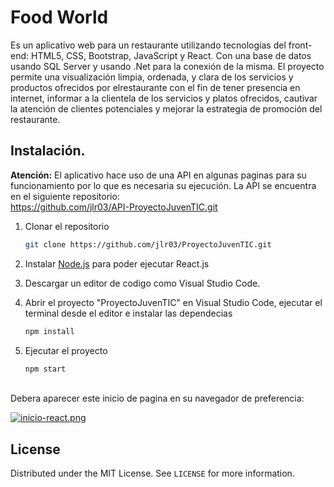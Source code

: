 # Food World

Es un aplicativo web para un restaurante utilizando tecnologías del front-end: HTML5, CSS, Bootstrap, JavaScript y React. Con una base de datos usando SQL Server y usando .Net para la conexión de la misma.
El proyecto permite una visualización limpia, ordenada, y clara de los servicios y productos ofrecidos por elrestaurante con el fin de tener presencia en internet, informar a la clientela de los servicios y platos ofrecidos, cautivar la atención de clientes potenciales y mejorar la estrategia de promoción del restaurante.

## Instalación.

<b>Atención:</b> 
El aplicativo hace uso de una API en algunas paginas para su funcionamiento por lo que es necesaria su ejecución. La API se encuentra en el siguiente repositorio: <br>
https://github.com/jlr03/API-ProyectoJuvenTIC.git


1. Clonar el repositorio 
   ```bash
   git clone https://github.com/jlr03/ProyectoJuvenTIC.git
   ```

2. Instalar [Node.js](https://nodejs.org/es/) para poder ejecutar React.js

3. Descargar un editor de codigo como Visual Studio Code.

4. Abrir el proyecto "ProyectoJuvenTIC" en Visual Studio Code, ejecutar el terminal desde el editor e instalar las dependecias
   ```bash
   npm install
   ```
   
5. Ejecutar el proyecto
   ```bash
   npm start
   ```
<br>
Debera aparecer este inicio de pagina en su navegador de preferencia:

[![inicio-react.png](https://i.postimg.cc/J4HMLByY/inicio-react.png)](https://postimg.cc/nCx6KrGq)

## License

Distributed under the MIT License. See `LICENSE` for more information.
   

